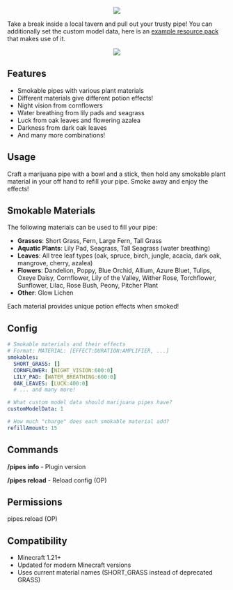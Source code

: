 <p align="center">
  <img src="https://i.imgur.com/xcxtzPA.png">
</p>

Take a break inside a local tavern and pull out your trusty pipe! You can additionally set the custom model data, here is an [example resource pack](https://github.com/Rausy/resource-packs/raw/master/Tobacco_Pipes.zip) that makes use of it.

<p align="center">
  <img src="https://i.imgur.com/hXTBMEf.gif">
</p>

## Features
- Smokable pipes with various plant materials
- Different materials give different potion effects!
- Night vision from cornflowers
- Water breathing from lily pads and seagrass
- Luck from oak leaves and flowering azalea
- Darkness from dark oak leaves
- And many more combinations!

## Usage
Craft a marijuana pipe with a bowl and a stick, then hold any smokable plant material in your off hand to refill your pipe. Smoke away and enjoy the effects!

## Smokable Materials
The following materials can be used to fill your pipe:
- **Grasses**: Short Grass, Fern, Large Fern, Tall Grass
- **Aquatic Plants**: Lily Pad, Seagrass, Tall Seagrass (water breathing)
- **Leaves**: All tree leaf types (oak, spruce, birch, jungle, acacia, dark oak, mangrove, cherry, azalea)
- **Flowers**: Dandelion, Poppy, Blue Orchid, Allium, Azure Bluet, Tulips, Oxeye Daisy, Cornflower, Lily of the Valley, Wither Rose, Torchflower, Sunflower, Lilac, Rose Bush, Peony, Pitcher Plant
- **Other**: Glow Lichen

Each material provides unique potion effects when smoked!

## Config
```yaml
# Smokable materials and their effects
# Format: MATERIAL: [EFFECT:DURATION:AMPLIFIER, ...]
smokables:
  SHORT_GRASS: []
  CORNFLOWER: [NIGHT_VISION:600:0]
  LILY_PAD: [WATER_BREATHING:600:0]
  OAK_LEAVES: [LUCK:400:0]
  # ... and many more!

# What custom model data should marijuana pipes have?
customModelData: 1

# How much "charge" does each smokable material add?
refillAmount: 15
```

## Commands
**/pipes info** - Plugin version

**/pipes reload** - Reload config (OP)

## Permissions
pipes.reload (OP)

## Compatibility
- Minecraft 1.21+
- Updated for modern Minecraft versions
- Uses current material names (SHORT_GRASS instead of deprecated GRASS)
